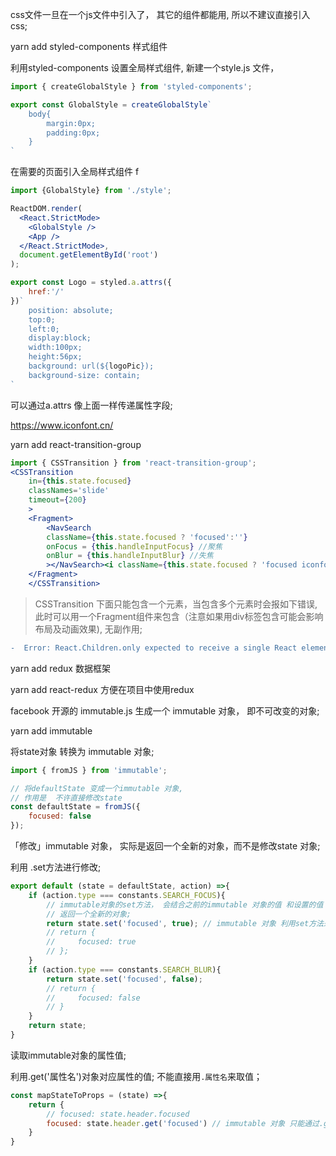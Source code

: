 
css文件一旦在一个js文件中引入了， 其它的组件都能用, 所以不建议直接引入css;

yarn add styled-components 样式组件

利用styled-components 设置全局样式组件, 新建一个style.js 文件， 
```js
import { createGlobalStyle } from 'styled-components';

export const GlobalStyle = createGlobalStyle`
    body{
        margin:0px;
        padding:0px;
    }
`
```

在需要的页面引入全局样式组件 f
```jsx
import {GlobalStyle} from './style';

ReactDOM.render(
  <React.StrictMode>
    <GlobalStyle />
    <App />
  </React.StrictMode>,
  document.getElementById('root')
);
```

```js
export const Logo = styled.a.attrs({
    href:'/'
})`
    position: absolute;
    top:0;
    left:0;
    display:block;
    width:100px;
    height:56px;
    background: url(${logoPic});
    background-size: contain;
`
```
可以通过a.attrs 像上面一样传递属性字段; 

https://www.iconfont.cn/


yarn add react-transition-group

```jsx
import { CSSTransition } from 'react-transition-group';
<CSSTransition 
    in={this.state.focused}
    classNames='slide'
    timeout={200}
    >
    <Fragment>
        <NavSearch
        className={this.state.focused ? 'focused':''}
        onFocus = {this.handleInputFocus} //聚焦
        onBlur = {this.handleInputBlur} //失焦
        ></NavSearch><i className={this.state.focused ? 'focused iconfont':'iconfont'}>&#xe614;</i>
    </Fragment>     
    </CSSTransition>        
```
> CSSTransition 下面只能包含一个元素，当包含多个元素时会报如下错误, 此时可以用一个Fragment组件来包含（注意如果用div标签包含可能会影响布局及动画效果), 无副作用;

```diff
-  Error: React.Children.only expected to receive a single React element child.
```

yarn add redux   数据框架

yarn add react-redux  方便在项目中使用redux

facebook 开源的 immutable.js  生成一个 immutable 对象， 即不可改变的对象; 

yarn add immutable 

将state对象 转换为 immutable 对象;

```jsx
import { fromJS } from 'immutable';

// 将defaultState 变成一个immutable 对象, 
// 作用是  不许直接修改state 
const defaultState = fromJS({
    focused: false
});
```

「修改」immutable 对象， 实际是返回一个全新的对象，而不是修改state 对象; 

利用 .set方法进行修改; 
```jsx
export default (state = defaultState, action) =>{
    if (action.type === constants.SEARCH_FOCUS){
        // immutable对象的set方法， 会结合之前的immutable 对象的值 和设置的值
        // 返回一个全新的对象;
        return state.set('focused', true); // immutable 对象 利用set方法来修改; 
        // return {
        //     focused: true
        // };
    }
    if (action.type === constants.SEARCH_BLUR){
        return state.set('focused', false);
        // return { 
        //     focused: false
        // }
    }
    return state;
}
```

读取immutable对象的属性值;

利用.get('属性名')对象对应属性的值; 不能直接用`.属性名`来取值；

```jsx
const mapStateToProps = (state) =>{
    return {
        // focused: state.header.focused
        focused: state.header.get('focused') // immutable 对象 只能通过.get('属性名') 获取属性值; 
    }
}
```